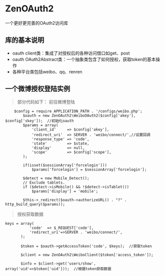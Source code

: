 ZenOAuth2
=========

一个更好更完善的OAuth2访问库

## 库的基本说明
*  oauth client类：集成了对授权后的各种访问借口如get、post
*  oauth OAuth2Abstract类：一个抽象类包含了如何授权，获取token的基本操作
*  各种平台类包括weibo、qq、renren

## 一个微博授权登陆实例

> 部分代码如下：
前往微博登陆
```
    $config = require APPLICATION_PATH . '/configs/weibo.php';
		$oauth = new ZenOAuth2\WeiboOAuth2($config['akey'], $config['skey']);  //初始化oauth
		$params = array(
			'client_id'		=> $config['akey'],
			'redirect_uri'	=> SERVER . 'weibo/connect/',//设置回调
			'response_type'	=> 'code',
			'state'			=> $state,
			'display'		=> null,
			'scope'			=> $config['scope'],
		);
		
		if(isset($sessionArray['forcelogin']))
			$params['forcelogin'] = $sessionArray['forcelogin'];
		
		$detect = new Mobile_Detect();
		// Exclude tablets.
		if ($detect->isMobile() && !$detect->isTablet())
			$params['display'] = 'mobile';
		
		$this->_redirect($oauth->authorizeURL() . "?" . http_build_query($params));
```
> 授权获取数据
 ```
 keys = array(
			'code'	=> $_REQUEST['code'],
			'redirect_uri'=>SERVER . 'weibo/connect/',
		);
	
		$token = $oauth->getAccessToken('code', $keys);  //获取token
	
		$client = new ZenOAuth2\WeiboClient($token['access_token']);
		
		$info = $client->get('users/show', array('uid'=>$token['uid']));  //根据token获取数据
```
